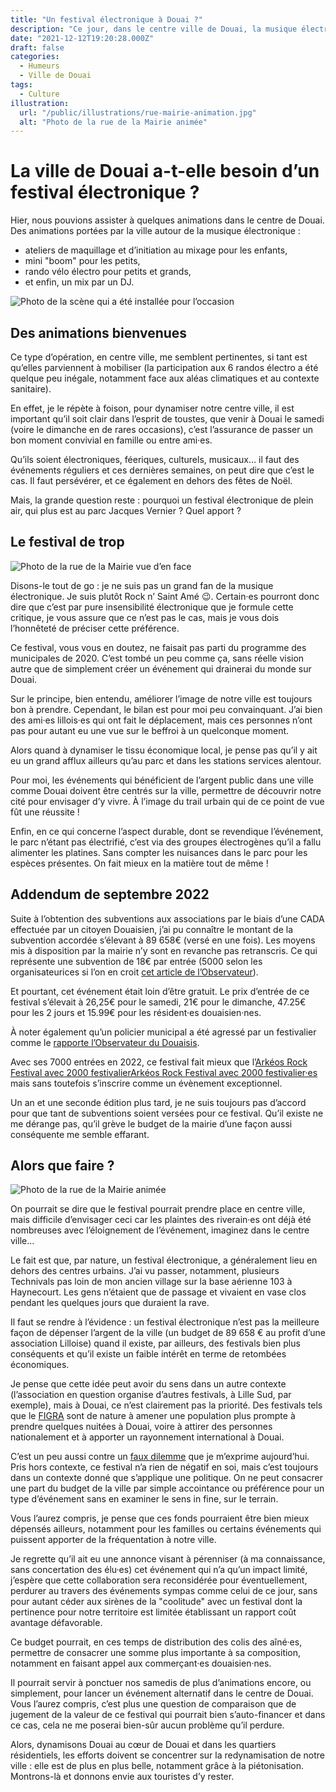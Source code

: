 ```yaml
---
title: "Un festival électronique à Douai ?"
description: "Ce jour, dans le centre ville de Douai, la musique électronique était de nouveau à l’honneur. L’occasion de se poser quelques question sur les événements à venir."
date: "2021-12-12T19:20:28.000Z"
draft: false
categories:
  - Humeurs
  - Ville de Douai
tags:
  - Culture
illustration:
  url: "/public/illustrations/rue-mairie-animation.jpg"
  alt: "Photo de la rue de la Mairie animée"
---
```


# La ville de Douai a-t-elle besoin d’un festival électronique ?

Hier, nous pouvions assister à quelques animations dans le centre de Douai. Des animations portées par la ville autour de la musique électronique :

- ateliers de maquillage et d’initiation au mixage pour les enfants,
- mini "boom" pour les petits,
- rando vélo électro pour petits et grands,
- et enfin, un mix par un DJ.

![Photo de la scène qui a été installée pour l’occasion](/public/illustrations/scene-dj.jpg)

## Des animations bienvenues

Ce type d’opération, en centre ville, me semblent pertinentes, si tant est qu’elles parviennent à mobiliser (la participation aux 6 randos électro a été quelque peu inégale, notamment face aux aléas climatiques et au contexte sanitaire).

En effet, je le répète à foison, pour dynamiser notre centre ville, il est important qu’il soit clair dans l’esprit de toustes, que venir à Douai le samedi (voire le dimanche en de rares occasions), c’est l’assurance de passer un bon moment convivial en famille ou entre ami·es.

Qu’ils soient électroniques, féeriques, culturels, musicaux… il faut des événements réguliers et ces dernières semaines, on peut dire que c’est le cas. Il faut persévérer, et ce également en dehors des fêtes de Noël.

Mais, la grande question reste : pourquoi un festival électronique de plein air, qui plus est au parc Jacques Vernier ? Quel apport ?

## Le festival de trop

![Photo de la rue de la Mairie vue d’en face](/public/illustrations/rue-mairie-douai.jpg)

Disons-le tout de go : je ne suis pas un grand fan de la musique électronique. Je suis plutôt Rock n’ Saint Amé 😉. Certain·es pourront donc dire que c’est par pure insensibilité électronique que je formule cette critique, je vous assure que ce n’est pas le cas, mais je vous dois l’honnêteté de préciser cette préférence.

Ce festival, vous vous en doutez, ne faisait pas parti du programme des municipales de 2020. C’est tombé un peu comme ça, sans réelle vision autre que de simplement créer un événement qui drainerai du monde sur Douai.

Sur le principe, bien entendu, améliorer l’image de notre ville est toujours bon à prendre. Cependant, le bilan est pour moi peu convainquant. J’ai bien des ami·es lillois·es qui ont fait le déplacement, mais ces personnes n’ont pas pour autant eu une vue sur le beffroi à un quelconque moment.

Alors quand à dynamiser le tissu économique local, je pense pas qu’il y ait eu un grand afflux ailleurs qu’au parc et dans les stations services alentour.

Pour moi, les événements qui bénéficient de l’argent public dans une ville comme Douai doivent être centrés sur la ville, permettre de découvrir notre cité pour envisager d’y vivre. À l’image du trail urbain qui de ce point de vue fût une réussite !

Enfin, en ce qui concerne l’aspect durable, dont se revendique l’événement, le parc n’étant pas électrifié, c’est via des groupes électrogènes qu’il a fallu alimenter les platines. Sans compter les nuisances dans le parc pour les espèces présentes. On fait mieux en la matière tout de même !

## Addendum de septembre 2022

Suite à l’obtention des subventions aux associations par le biais d’une CADA effectuée par un citoyen Douaisien, j’ai pu connaître le montant de la subvention accordée s’élevant à 89 658€ (versé en une fois). Les moyens mis à disposition par la mairie n’y sont en revanche pas retranscris. Ce qui représente une subvention de 18€ par entrée (5000 selon les organisateurices si l’on en croit [cet article de l’Observateur](https://www.lobservateur.fr/douai-le-plein-air-festival-va-encore-monter-en-gamme/)).

Et pourtant, cet événement était loin d’être gratuit. Le prix d’entrée de ce festival s’élevait à 26,25€ pour le samedi, 21€ pour le dimanche, 47.25€ pour les 2 jours et 15.99€ pour les résident·es douaisien·nes.

À noter également qu’un policier municipal a été agressé par un festivalier comme le [rapporte l’Observateur du Douaisis](https://www.lobservateur.fr/douai-un-policier-municipal-agresse-en-marge-du-festival-plein-air/).

Avec ses 7000 entrées en 2022, ce festival fait mieux que l’[Arkéos Rock Festival avec 2000 festivalierArkéos Rock Festival avec 2000 festivalier·es](https://www.lavoixdunord.fr/1224473/article/2022-09-05/douai-avec-moins-de-2-000-festivaliers-accueillis-quel-avenir-pour-l-arkeos-rock) mais sans toutefois s’inscrire comme un évènement exceptionnel.

Un an et une seconde édition plus tard, je ne suis toujours pas d’accord pour que tant de subventions soient versées pour ce festival. Qu’il existe ne me dérange pas, qu’il grève le budget de la mairie d’une façon aussi conséquente me semble effarant.

## Alors que faire ?

![Photo de la rue de la Mairie animée](/public/illustrations/rue-mairie-animation.jpg)

On pourrait se dire que le festival pourrait prendre place en centre ville, mais difficile d’envisager ceci car les plaintes des riverain·es ont déjà été nombreuses avec l’éloignement de l’événement, imaginez dans le centre ville…

Le fait est que, par nature, un festival électronique, a généralement lieu en dehors des centres urbains. J’ai vu passer, notamment, plusieurs Technivals pas loin de mon ancien village sur la base aérienne 103 à Haynecourt. Les gens n’étaient que de passage et vivaient en vase clos pendant les quelques jours que duraient la rave.

Il faut se rendre à l’évidence : un festival électronique n’est pas la meilleure façon de dépenser l’argent de la ville (un budget de 89 658 € au profit d’une association Lilloise) quand il existe, par ailleurs, des festivals bien plus conséquents et qu’il existe un faible intérêt en terme de retombées économiques.

Je pense que cette idée peut avoir du sens dans un autre contexte (l’association en question organise d’autres festivals, à Lille Sud, par exemple), mais à Douai, ce n’est clairement pas la priorité. Des festivals tels que le [FIGRA](https://www.figra.fr/) sont de nature à amener une population plus prompte à prendre quelques nuitées à Douai, voire à attirer des personnes nationalement et à apporter un rayonnement international à Douai.

C’est un peu aussi contre un [faux dilemme](https://fr.wikipedia.org/wiki/Faux_dilemme) que je m’exprime aujourd’hui. Pris hors contexte, ce festival n’a rien de négatif en soi, mais c’est toujours dans un contexte donné que s’applique une politique. On ne peut consacrer une part du budget de la ville par simple accointance ou préférence pour un type d’événement sans en examiner le sens in fine, sur le terrain.

Vous l’aurez compris, je pense que ces fonds pourraient être bien mieux dépensés ailleurs, notamment pour les familles ou certains événements qui puissent apporter de la fréquentation à notre ville.

Je regrette qu’il ait eu une annonce visant à pérenniser (à ma connaissance, sans concertation des élu·es) cet événement qui n’a qu’un impact limité, j’espère que cette collaboration sera reconsidérée pour éventuellement, perdurer au travers des événements sympas comme celui de ce jour, sans pour autant céder aux sirènes de la "coolitude" avec un festival dont la pertinence pour notre territoire est limitée établissant un rapport coût avantage défavorable.

Ce budget pourrait, en ces temps de distribution des colis des aîné·es, permettre de consacrer une somme plus importante à sa composition, notamment en faisant appel aux commerçant·es douaisien·nes.

Il pourrait servir à ponctuer nos samedis de plus d’animations encore, ou simplement, pour lancer un événement alternatif dans le centre de Douai. Vous l’aurez compris, c’est plus une question de comparaison que de jugement de la valeur de ce festival qui pourrait bien s’auto-financer et dans ce cas, cela ne me poserai bien-sûr aucun problème qu’il perdure.

Alors, dynamisons Douai au cœur de Douai et dans les quartiers résidentiels, les efforts doivent se concentrer sur la redynamisation de notre ville : elle est de plus en plus belle, notamment grâce à la piétonisation. Montrons-là et donnons envie aux touristes d’y rester.
